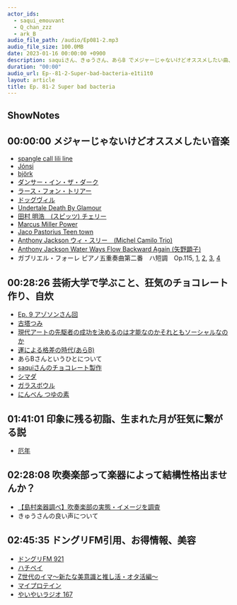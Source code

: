 ```yaml
---
actor_ids:
  - saqui_emouvant
  - Q_chan_zzz
  - ark_B
audio_file_path: /audio/Ep081-2.mp3
audio_file_size: 100.0MB
date: 2023-01-16 00:00:00 +0900
description: saquiさん、きゅうさん、あらB でメジャーじゃないけどオススメしたい曲、芸術大学で学ぶこと、狂気のチョコレート作り、吹奏楽部って楽器によって結構性格出ませんか？などについて話しました。
duration: "00:00"
audio_url: Ep--81-2-Super-bad-bacteria-e1ti1t0
layout: article
title: Ep. 81-2 Super bad bacteria
---
```

## ShowNotes

## 00:00:00 メジャーじゃないけどオススメしたい音楽

* [spangle call lili line](https://bit.ly/3IzKIPE)
* [Jónsi](https://bit.ly/3irxbPl)
* [björk](https://bit.ly/3XkkUuV)
* [ダンサー・イン・ザ・ダーク](https://bit.ly/3Izu5DC)
* [ラース・フォン・トリアー](https://bit.ly/3Gr2j9I)
* [ドッグヴィル](https://bit.ly/3VQoagt)
* [Undertale Death By Glamour](https://bit.ly/3VWO6qs)
* [田村 明浩　(スピッツ) チェリー](https://bit.ly/2AJCQax)
* [Marcus Miller Power](https://bit.ly/3k5XoDi)
* [Jaco Pastorius Teen town](https://bit.ly/3QtIvHo)
* [Anthony Jackson ウィ・スリー　(Michel Camilo Trio)](https://amzn.to/3CuOTbq)
* [Anthony Jackson Water Ways Flow Backward Again (矢野顕子)](https://bit.ly/3Zkc8Ph)
* ガブリエル・フォーレ ピアノ五重奏曲第二番　ハ短調　Op.115, [1](https://bit.ly/3QmEjZT), [2](https://bit.ly/3GMHtD0), [3](https://bit.ly/3VUMOfY), [4](https://bit.ly/3Cwjd5m)

## 00:28:26 芸術大学で学ぶこと、狂気のチョコレート作り、自炊

* [Ep. 9 アゾソンさん回](https://bit.ly/3WWaxxw)
* [古塔つみ](https://bit.ly/3XbQpqU)
* [現代アートの先駆者の成功を決めるのは才能なのかそれともソーシャルなのか](https://bit.ly/3ZpIUhR)
* [運による格差の時代(あらB)](https://bit.ly/3QoYsOO)
* あらBさんというひとについて
* [saquiさんのチョコレート製作](https://bit.ly/3GpBqD6)
* [シマダ](https://bit.ly/3XjuyOr)
* [ガラスボウル](https://amzn.to/3QrNh85)
* [にんべん つゆの素](https://amzn.to/3Xy0fnl)

## 01:41:01 印象に残る初詣、生まれた月が狂気に繋がる説

* [厄年](https://bit.ly/3jZc0Va)

## 02:28:08 吹奏楽部って楽器によって結構性格出ませんか？

* [【島村楽器調べ】吹奏楽部の実態・イメージを調査](https://bit.ly/3IvlCRO)
* きゅうさんの良い声について

## 02:45:35 ドングリFM引用、お得情報、美容

* [ドングリFM 921](https://bit.ly/3k2Yf7Z)
* [ハチペイ](https://bit.ly/3ilJ896)
* [Z世代のイマ～新たな美意識と推し活・オタ活編～](https://bit.ly/3vKFzfU)
* [マイプロテイン](https://www.myprotein.jp/)
* [やいやいラジオ 167](https://bit.ly/3IxNTHg)
